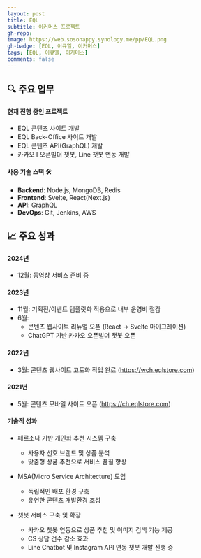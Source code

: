 ```yaml
---
layout: post
title: EQL
subtitle: 이커머스 프로젝트
gh-repo:
image: https://web.sosohappy.synology.me/pp/EQL.png
gh-badge: [EQL, 이큐엘, 이커머스]
tags: [EQL, 이큐엘, 이커머스]
comments: false
---
```


## 🔍 주요 업무

#### 현재 진행 중인 프로젝트

- EQL 콘텐츠 사이트 개발
- EQL Back-Office 사이트 개발
- EQL 콘텐츠 API(GraphQL) 개발
- 카카오 I 오픈빌더 챗봇, Line 챗봇 연동 개발

#### 사용 기술 스택 🛠

- **Backend**: Node.js, MongoDB, Redis
- **Frontend**: Svelte, React(Next.js)
- **API**: GraphQL
- **DevOps**: Git, Jenkins, AWS

## 📈 주요 성과

#### 2024년

- 12월: 동영상 서비스 준비 중

#### 2023년

- 11월: 기획전/이벤트 템플릿화 적용으로 내부 운영비 절감
- 6월:
  - 콘텐츠 웹사이트 리뉴얼 오픈 (React → Svelte 마이그레이션)
  - ChatGPT 기반 카카오 오픈빌더 챗봇 오픈

#### 2022년

- 3월: 콘텐츠 웹사이트 고도화 작업 완료 (https://wch.eqlstore.com)

#### 2021년

- 5월: 콘텐츠 모바일 사이트 오픈 (https://ch.eqlstore.com)

#### 기술적 성과

- 페르소나 기반 개인화 추천 시스템 구축

  - 사용자 선호 브랜드 및 상품 분석
  - 맞춤형 상품 추천으로 서비스 품질 향상

- MSA(Micro Service Architecture) 도입

  - 독립적인 배포 환경 구축
  - 유연한 콘텐츠 개발환경 조성

- 챗봇 서비스 구축 및 확장
  - 카카오 챗봇 연동으로 상품 추천 및 이미지 검색 기능 제공
  - CS 상담 건수 감소 효과
  - Line Chatbot 및 Instagram API 연동 챗봇 개발 진행 중
